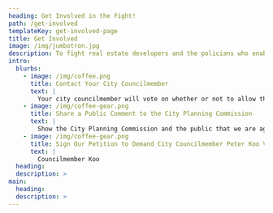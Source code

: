 ```yaml
---
heading: Get Involved in the Fight!
path: /get-involved
templateKey: get-involved-page
title: Get Involved
image: /img/jumbotron.jpg
description: To fight real estate developers and the policians who enable them, to build a city that works for all of us, we need all of us. Join us at the events below to learn more and talk to our neighbors about this fight.
intro:
  blurbs:
    - image: /img/coffee.png
      title: Contact Your City Councilmember
      text: |
        Your city councilmember will vote on whether or not to allow the Flushing Special Waterfront Project to move forward.
    - image: /img/coffee-gear.png
      title: Share a Public Comment to the City Planning Commission
      text: |
        Show the City Planning Commission and the public that we are against selling off our neighborhoods to real estate developers.
    - image: /img/coffee-gear.png
      title: Sign Our Petition to Demand City Councilmember Peter Koo Vote Against the Project
      text: |
        Councilmember Koo
  heading:
  description: >
main:
  heading:
  description: >
---
```

